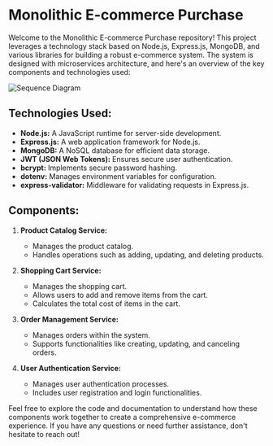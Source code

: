 # Monolithic E-commerce Purchase

Welcome to the Monolithic E-commerce Purchase repository! This project leverages a technology stack based on Node.js, Express.js, MongoDB, and various libraries for building a robust e-commerce system. The system is designed with microservices architecture, and here's an overview of the key components and technologies used:


![Sequence Diagram](https://github.com/Mahmoud3mmar/Monolithic-Ecommerce-Purchase/assets/55957447/3b903999-8c07-4078-bb61-b3197c332247)

## Technologies Used:

- **Node.js:** A JavaScript runtime for server-side development.
- **Express.js:** A web application framework for Node.js.
- **MongoDB:** A NoSQL database for efficient data storage.
- **JWT (JSON Web Tokens):** Ensures secure user authentication.
- **bcrypt:** Implements secure password hashing.
- **dotenv:** Manages environment variables for configuration.
- **express-validator:** Middleware for validating requests in Express.js.

## Components:

1. **Product Catalog Service:**
   - Manages the product catalog.
   - Handles operations such as adding, updating, and deleting products.

2. **Shopping Cart Service:**
   - Manages the shopping cart.
   - Allows users to add and remove items from the cart.
   - Calculates the total cost of items in the cart.

3. **Order Management Service:**
   - Manages orders within the system.
   - Supports functionalities like creating, updating, and canceling orders.

4. **User Authentication Service:**
   - Manages user authentication processes.
   - Includes user registration and login functionalities.

Feel free to explore the code and documentation to understand how these components work together to create a comprehensive e-commerce experience. If you have any questions or need further assistance, don't hesitate to reach out!
